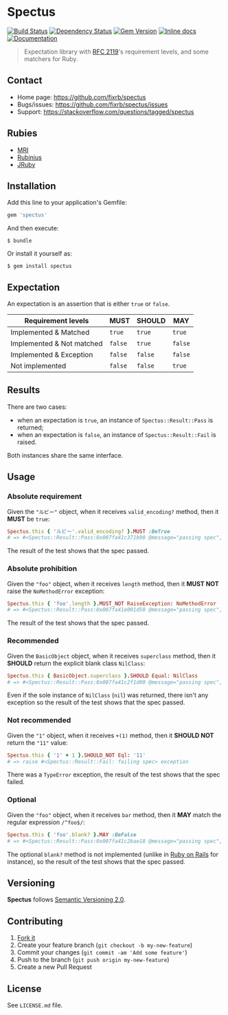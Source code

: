 # Spectus

[![Build Status](https://travis-ci.org/fixrb/spectus.svg?branch=master)](https://travis-ci.org/fixrb/spectus)
[![Dependency Status](https://gemnasium.com/fixrb/spectus.svg)](https://gemnasium.com/fixrb/spectus)
[![Gem Version](http://img.shields.io/gem/v/spectus.svg)](https://rubygems.org/gems/spectus)
[![Inline docs](http://inch-ci.org/github/fixrb/spectus.svg?branch=master)](http://inch-ci.org/github/fixrb/spectus)
[![Documentation](http://img.shields.io/:yard-docs-38c800.svg)](http://rubydoc.info/gems/spectus/frames)

> Expectation library with [RFC 2119](https://www.ietf.org/rfc/rfc2119.txt)'s requirement levels, and some matchers for Ruby.

## Contact

* Home page: https://github.com/fixrb/spectus
* Bugs/issues: https://github.com/fixrb/spectus/issues
* Support: https://stackoverflow.com/questions/tagged/spectus

## Rubies

* [MRI](https://www.ruby-lang.org/)
* [Rubinius](http://rubini.us/)
* [JRuby](http://jruby.org/)

## Installation

Add this line to your application's Gemfile:

```ruby
gem 'spectus'
```

And then execute:

    $ bundle

Or install it yourself as:

    $ gem install spectus

## Expectation

An expectation is an assertion that is either `true` or `false`.

| Requirement levels        | **MUST** | **SHOULD** | **MAY** |
| ------------------------- | -------- | ---------- | ------- |
| Implemented & Matched     | `true`   | `true`     | `true`  |
| Implemented & Not matched | `false`  | `true`     | `false` |
| Implemented & Exception   | `false`  | `false`    | `false` |
| Not implemented           | `false`  | `false`    | `true`  |

## Results

There are two cases:

* when an expectation is `true`, an instance of `Spectus::Result::Pass` is returned;
* when an expectation is `false`, an instance of `Spectus::Result::Fail` is raised.

Both instances share the same interface.

## Usage

### Absolute requirement

Given the `"ルビー"` object, when it receives `valid_encoding?` method, then it **MUST** be `true`:

```ruby
Spectus.this { 'ルビー'.valid_encoding? }.MUST :BeTrue
# => #<Spectus::Result::Pass:0x007fa41c371b90 @message="passing spec", @subject=#<Proc:0x007fa41c3721f8@(irb):1>, @challenge=:call, @context=[], @actual=true, @expected=:BeTrue, @got=true, @error=nil, @level=:High, @negate=false, @valid=true>
```

The result of the test shows that the spec passed.

### Absolute prohibition

Given the `"foo"` object, when it receives `length` method, then it **MUST NOT** raise the `NoMethodError` exception:

```ruby
Spectus.this { 'foo'.length }.MUST_NOT RaiseException: NoMethodError
# => #<Spectus::Result::Pass:0x007fa41e001d50 @message="passing spec", @subject=#<Proc:0x007fa41c34a928@(irb):2>, @challenge=:call, @context=[], @actual=3, @expected={:RaiseException=>NoMethodError}, @got=true, @error=nil, @level=:High, @negate=true, @valid=true>
```

The result of the test shows that the spec passed.

### Recommended

Given the `BasicObject` object, when it receives `superclass` method, then it **SHOULD** return the explicit blank class `NilClass`:

```ruby
Spectus.this { BasicObject.superclass }.SHOULD Equal: NilClass
# => #<Spectus::Result::Pass:0x007fa41c2f1d00 @message="passing spec", @subject=#<Proc:0x007fa41c2f2110@(irb):3>, @challenge=:call, @context=[], @actual=nil, @expected={:Equal=>NilClass}, @got=false, @error=nil, @level=:Medium, @negate=false, @valid=false>
```

Even if the sole instance of `NilClass` (`nil`) was returned, there isn't any exception so the result of the test shows that the spec passed.

### Not recommended

Given the `"1"` object, when it receives `+(1)` method, then it **SHOULD NOT** return the `"11"` value:

```ruby
Spectus.this { '1' + 1 }.SHOULD_NOT Eql: '11'
# => raise #<Spectus::Result::Fail: failing spec> exception
```

There was a `TypeError` exception, the result of the test shows that the spec failed.

### Optional

Given the `"foo"` object, when it receives `bar` method, then it **MAY** match the regular expression `/^foo$/`:

```ruby
Spectus.this { 'foo'.blank? }.MAY :BeFalse
# => #<Spectus::Result::Pass:0x007fa41c2bae18 @message="passing spec", @subject=#<Proc:0x007fa41c2bb368@(irb):6>, @challenge=:call, @context=[], @actual=nil, @expected=:BeFalse, @got=nil, @error=#<NoMethodError: undefined method `blank?' for "foo":String>, @level=:Low, @negate=false, @valid=false>
```

The optional `blank?` method is not implemented (unlike in [Ruby on Rails](http://api.rubyonrails.org/classes/Object.html#method-i-blank-3F) for instance), so the result of the test shows that the spec passed.

## Versioning

__Spectus__ follows [Semantic Versioning 2.0](http://semver.org/).

## Contributing

1. [Fork it](https://github.com/fixrb/spectus/fork)
2. Create your feature branch (`git checkout -b my-new-feature`)
3. Commit your changes (`git commit -am 'Add some feature'`)
4. Push to the branch (`git push origin my-new-feature`)
5. Create a new Pull Request

## License

See `LICENSE.md` file.
